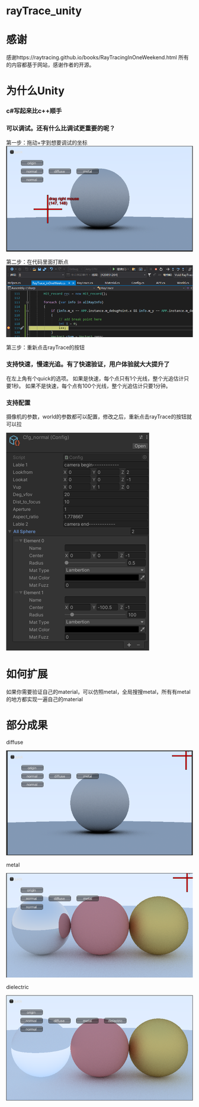 # rayTrace_unity
# 感谢
感谢https://raytracing.github.io/books/RayTracingInOneWeekend.html
所有的内容都基于网站，感谢作者的开源。
# 为什么Unity
### c#写起来比c++顺手
### 可以调试。还有什么比调试更重要的呢？
第一步：拖动+字到想要调试的坐标
![第一步：拖动+字到想要调试的坐标](readme/showDebug.png)

第二步：在代码里面打断点
![第二步：在代码里面打断点](readme/showDebug2.png)

第三步：重新点击rayTrace的按钮
### 支持快速，慢速光追。有了快速验证，用户体验就大大提升了
在左上角有个quick的选项。
如果是快速，每个点只有1个光线，整个光追估计只要1秒。
如果不是快速，每个点有100个光线，整个光追估计只要1分钟。
### 支持配置
摄像机的参数，world的参数都可以配置，修改之后，重新点击rayTrace的按钮就可以拉

![支持配置](readme/cfg.png)

# 如何扩展
如果你需要验证自己的material，可以仿照metal，全局搜搜metal，所有有metal的地方都实现一遍自己的material
# 部分成果
diffuse

![diffuse](readme/diffuse.png)

metal

![metal](readme/metal.png)

dielectric

![dielectric](readme/dielectric.png)